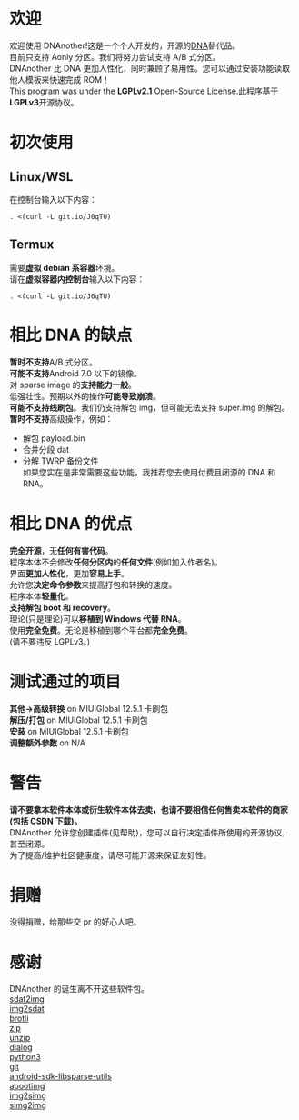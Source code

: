 # 欢迎

欢迎使用 DNAnother!这是一个个人开发的，开源的[DNA](https://gitee.com/sharpeter/DNA)替代品。  
目前只支持 Aonly 分区。我们将努力尝试支持 A/B 式分区。  
DNAnother 比 DNA 更加人性化，同时兼顾了易用性。您可以通过安装功能读取他人模板来快速完成 ROM！  
This program was under the **LGPLv2.1** Open-Source License.此程序基于**LGPLv3**开源协议。

# 初次使用

## Linux/WSL

在控制台输入以下内容：

```
. <(curl -L git.io/J0qTU)
```

## Termux

需要**虚拟 debian 系容器**环境。  
请在**虚拟容器内控制台**输入以下内容：

```
. <(curl -L git.io/J0qTU)
```

# 相比 DNA 的缺点

**暂时不支持**A/B 式分区。  
**可能不支持**Android 7.0 以下的镜像。  
对 sparse image 的**支持能力一般**。  
低强壮性。预期以外的操作**可能导致崩溃**。  
**可能不支持线刷包**。我们仍支持解包 img，但可能无法支持 super.img 的解包。
**暂时不支持**高级操作，例如：

- 解包 payload.bin
- 合并分段 dat
- 分解 TWRP 备份文件  
  如果您实在是非常需要这些功能，我推荐您去使用付费且闭源的 DNA 和 RNA。

# 相比 DNA 的优点

**完全开源**，无**任何有害代码**。  
程序本体不会修改**任何分区内**的**任何文件**(例如加入作者名)。  
界面**更加人性化**，更加**容易上手**。  
允许您**决定命令参数**来提高打包和转换的速度。  
程序本体**轻量化**。  
**支持解包 boot 和 recovery**。  
理论(只是理论)可以**移植到 Windows 代替 RNA**。  
使用**完全免费**。无论是移植到哪个平台都**完全免费**。  
(请不要违反 LGPLv3。)

# 测试通过的项目

**其他->高级转换** on MIUIGlobal 12.5.1 卡刷包  
**解压/打包** on MIUIGlobal 12.5.1 卡刷包  
**安装** on MIUIGlobal 12.5.1 卡刷包  
**调整额外参数** on N/A

# 警告

**请不要拿本软件本体或衍生软件本体去卖，也请不要相信任何售卖本软件的商家(包括 CSDN 下载)。**  
DNAnother 允许您创建插件(见帮助)，您可以自行决定插件所使用的开源协议，甚至闭源。  
为了提高/维护社区健康度，请尽可能开源来保证友好性。

# 捐赠

没得捐赠，给那些交 pr 的好心人吧。

# 感谢

DNAnother 的诞生离不开这些软件包。  
[sdat2img](https://github.com/xpirt/sdat2img)  
[img2sdat](https://github.com/xpirt/img2sdat)  
[brotli](https://github.com/google/brotli)  
[zip](http://www.info-zip.org/Zip.html)  
[unzip](http://www.info-zip.org/UnZip.html)  
[dialog](https://invisible-island.net/dialog/dialog.html)  
[python3](https://www.python.org/)  
[git](https://git-scm.com/)  
[android-sdk-libsparse-utils](https://android.googlesource.com/platform/system/core)  
[abootimg](http://gitorious.org/ac100/abootimg)  
[img2simg](https://android.googlesource.com/platform/system/core)  
[simg2img](https://android.googlesource.com/platform/system/core)
